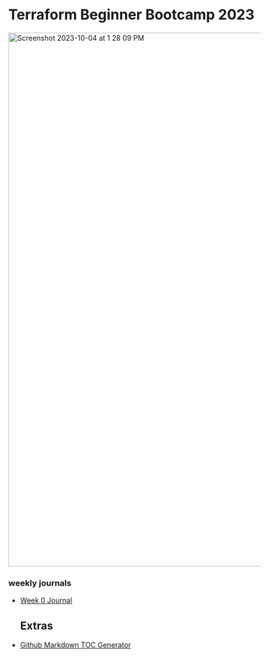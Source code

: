 # Terraform Beginner Bootcamp 2023
<img width="1066" alt="Screenshot 2023-10-04 at 1 28 09 PM" src="https://github.com/rnfor-pro/terraform-beginner-bootcamp-2023/assets/67124388/6caa35a6-3a95-4148-82d0-2b2b432f6df2">

### weekly journals

- [Week 0 Journal](journal/week0.md)

  ## Extras
  
- [Github Markdown TOC Generator](https://ecotrust-canada.github.io/markdown-toc/)
